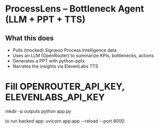 # ProcessLens – Bottleneck Agent (LLM + PPT + TTS)

## What this does
- Pulls (mocked) Signavio Process Intelligence data
- Uses an LLM (OpenRouter) to summarize KPIs, bottlenecks, actions
- Generates a PPT with python-pptx
- Narrates the insights via ElevenLabs TTS

# Fill OPENROUTER_API_KEY, ELEVENLABS_API_KEY
mkdir -p outputs
python app.py



to run backed app:  uvicorn app:app --reload --port 8000